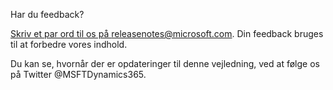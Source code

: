 <!-- This file contains localizable strings used in generating the custom PDF. Do not use as an include file in any web content. -->
<!-- strings for PDF end page -->

Har du feedback?

<a href="mailto:releasenotes@microsoft.com">Skriv et par ord til os på releasenotes@microsoft.com</a>. Din feedback bruges til at forbedre vores indhold.

Du kan se, hvornår der er opdateringer til denne vejledning, ved at følge os på Twitter @MSFTDynamics365.

